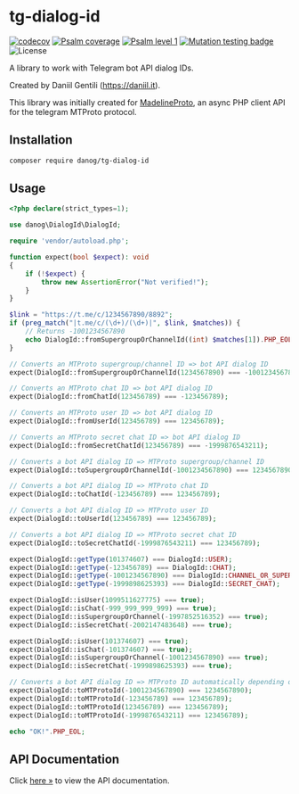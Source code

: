 # tg-dialog-id

[![codecov](https://codecov.io/gh/danog/tg-dialog-id/branch/master/graph/badge.svg)](https://codecov.io/gh/danog/tg-dialog-id)
[![Psalm coverage](https://shepherd.dev/github/danog/tg-dialog-id/coverage.svg)](https://shepherd.dev/github/danog/tg-dialog-id)
[![Psalm level 1](https://shepherd.dev/github/danog/tg-dialog-id/level.svg)](https://shepherd.dev/github/danog/tg-dialog-id)
[![Mutation testing badge](https://img.shields.io/endpoint?style=flat&url=https%3A%2F%2Fbadge-api.stryker-mutator.io%2Fgithub.com%2Fdanog%2Ftg-dialog-id%2Fmaster)](https://dashboard.stryker-mutator.io/reports/github.com/danog/tg-dialog-id/master)
![License](https://img.shields.io/github/license/danog/tg-dialog-id)

A library to work with Telegram bot API dialog IDs.  

Created by Daniil Gentili (https://daniil.it).  

This library was initially created for [MadelineProto](https://docs.madelineproto.xyz), an async PHP client API for the telegram MTProto protocol.  

## Installation

```bash
composer require danog/tg-dialog-id
```

## Usage

```php
<?php declare(strict_types=1);

use danog\DialogId\DialogId;

require 'vendor/autoload.php';

function expect(bool $expect): void
{
    if (!$expect) {
        throw new AssertionError("Not verified!");
    }
}

$link = "https://t.me/c/1234567890/8892";
if (preg_match("|t.me/c/(\d+)/(\d+)|", $link, $matches)) {
    // Returns -1001234567890
    echo DialogId::fromSupergroupOrChannelId((int) $matches[1]).PHP_EOL;
}

// Converts an MTProto supergroup/channel ID => bot API dialog ID
expect(DialogId::fromSupergroupOrChannelId(1234567890) === -1001234567890);

// Converts an MTProto chat ID => bot API dialog ID
expect(DialogId::fromChatId(123456789) === -123456789);

// Converts an MTProto user ID => bot API dialog ID
expect(DialogId::fromUserId(123456789) === 123456789);

// Converts an MTProto secret chat ID => bot API dialog ID
expect(DialogId::fromSecretChatId(123456789) === -1999876543211);

// Converts a bot API dialog ID => MTProto supergroup/channel ID
expect(DialogId::toSupergroupOrChannelId(-1001234567890) === 1234567890);

// Converts a bot API dialog ID => MTProto chat ID
expect(DialogId::toChatId(-123456789) === 123456789);

// Converts a bot API dialog ID => MTProto user ID
expect(DialogId::toUserId(123456789) === 123456789);

// Converts a bot API dialog ID => MTProto secret chat ID
expect(DialogId::toSecretChatId(-1999876543211) === 123456789);

expect(DialogId::getType(101374607) === DialogId::USER);
expect(DialogId::getType(-123456789) === DialogId::CHAT);
expect(DialogId::getType(-1001234567890) === DialogId::CHANNEL_OR_SUPERGROUP);
expect(DialogId::getType(-1999898625393) === DialogId::SECRET_CHAT);

expect(DialogId::isUser(1099511627775) === true);
expect(DialogId::isChat(-999_999_999_999) === true);
expect(DialogId::isSupergroupOrChannel(-1997852516352) === true);
expect(DialogId::isSecretChat(-2002147483648) === true);

expect(DialogId::isUser(101374607) === true);
expect(DialogId::isChat(-101374607) === true);
expect(DialogId::isSupergroupOrChannel(-1001234567890) === true);
expect(DialogId::isSecretChat(-1999898625393) === true);

// Converts a bot API dialog ID => MTProto ID automatically depending on type
expect(DialogId::toMTProtoId(-1001234567890) === 1234567890);
expect(DialogId::toMTProtoId(-123456789) === 123456789);
expect(DialogId::toMTProtoId(123456789) === 123456789);
expect(DialogId::toMTProtoId(-1999876543211) === 123456789);

echo "OK!".PHP_EOL;
```

## API Documentation

Click [here &raquo;](https://github.com/danog/tg-dialog-id/blob/master/docs/index.md) to view the API documentation.
